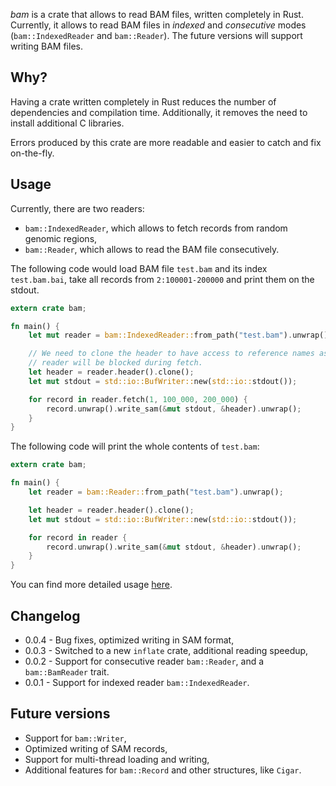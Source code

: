 *bam* is a crate that allows to read BAM files, written completely in Rust. Currently, it
allows to read BAM files in *indexed* and *consecutive* modes (`bam::IndexedReader`
and `bam::Reader`). The future versions will support writing BAM files.

## Why?

Having a crate written completely in Rust reduces the number of dependencies and compilation time.
Additionally, it removes the need to install additional C libraries.

Errors produced by this crate are more readable and easier to catch and fix on-the-fly.

## Usage

Currently, there are two readers:
* `bam::IndexedReader`, which allows to fetch records from
random genomic regions,
* `bam::Reader`, which allows to read the BAM file consecutively.

The following code would load BAM file `test.bam` and its index `test.bam.bai`, take all records
from `2:100001-200000` and print them on the stdout.

```rust
extern crate bam;

fn main() {
    let mut reader = bam::IndexedReader::from_path("test.bam").unwrap();

    // We need to clone the header to have access to reference names as the
    // reader will be blocked during fetch.
    let header = reader.header().clone();
    let mut stdout = std::io::BufWriter::new(std::io::stdout());

    for record in reader.fetch(1, 100_000, 200_000) {
        record.unwrap().write_sam(&mut stdout, &header).unwrap();
    }
}
```

The following code will print the whole contents of `test.bam`:

```rust
extern crate bam;

fn main() {
    let reader = bam::Reader::from_path("test.bam").unwrap();

    let header = reader.header().clone();
    let mut stdout = std::io::BufWriter::new(std::io::stdout());

    for record in reader {
        record.unwrap().write_sam(&mut stdout, &header).unwrap();
    }
}
```

You can find more detailed usage [here](https://docs.rs/bam).

## Changelog
* 0.0.4 - Bug fixes, optimized writing in SAM format,
* 0.0.3 - Switched to a new `inflate` crate, additional reading speedup,
* 0.0.2 - Support for consecutive reader `bam::Reader`,
and a `bam::BamReader` trait.
* 0.0.1 - Support for indexed reader `bam::IndexedReader`.

## Future versions
* Support for `bam::Writer`,
* Optimized writing of SAM records,
* Support for multi-thread loading and writing,
* Additional features for `bam::Record`
and other structures, like `Cigar`.
